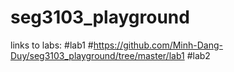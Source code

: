 # seg3103_playground

links to labs:
#lab1
#https://github.com/Minh-Dang-Duy/seg3103_playground/tree/master/lab1
#lab2
